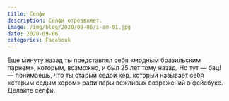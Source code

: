 ```yaml
---
title: Селфи
description: Селфи отрезвляет.
image: /img/blog/2020/09-06/i-am-01.jpg
date: 2020-09-06
categories: Facebook
---
```


Еще минуту назад ты&nbsp;представлял себя «модным бразильским парнем», которым, возможно, и&nbsp;был 25&nbsp;лет тому назад. Но&nbsp;тут&nbsp;— бац! —&nbsp;понимаешь, что ты&nbsp;старый седой хер, который называет себя «старым седым хером» ради пары вежливых возражений в&nbsp;фейсбуке. Делайте селфи.
